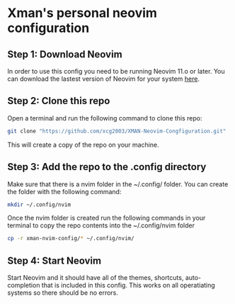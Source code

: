 # Xman's personal neovim configuration


## Step 1: Download Neovim

In order to use this config you need to be running Neovim 11.o or later. You can download the lastest version of Neovim for your system [here](https://github.com/neovim/neovim/releases).

## Step 2: Clone this repo

Open a terminal and run the following command to clone this repo: 

```bash
git clone "https://github.com/xcg2003/XMAN-Neovim-Congfiguration.git"
```

This will create a copy of the repo on your machine.

## Step 3: Add the repo to the .config directory

Make sure that there is a nvim folder in the ~/.config/ folder. You can create the folder with the following command:

```bash
mkdir ~/.config/nvim
```

Once the nvim folder is created run the following commands in your terminal to copy the repo contents into the ~/.config/nvim folder

```bash
cp -r xman-nvim-config/* ~/.config/nvim/
```
## Step 4: Start Neovim

Start Neovim and it should have all of the themes, shortcuts, auto-completion that is included in this config. This works on all operatiating systems so there should be no errors.
